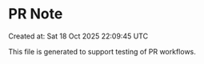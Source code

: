 # PR Note

Created at: Sat 18 Oct 2025 22:09:45 UTC

This file is generated to support testing of PR workflows.
